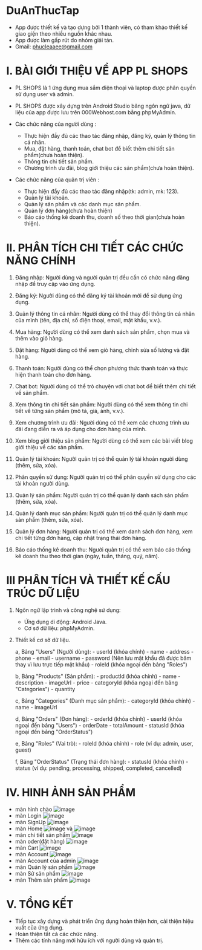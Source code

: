 # DuAnThucTap
- App được thiết kế và tạo dựng bởi 1 thành viên, có tham khảo thiết kế giao giện theo nhiều nguồn khác nhau.
- App được làm gấp rút do nhóm giải tán.
- Gmail: phucleaaee@gmail.com
  
# I. BÀI GIỚI THIỆU VỀ APP PL SHOPS
- PL SHOPS là 1 ứng dụng mua sắm điện thoại và laptop được phân quyền sử dụng user và admin.

- PL SHOPS được xây dựng trên Android Studio băng ngôn ngữ java, dữ liệu của app được lưu trên 000Webhost.com bằng phpMyAdmin.

- Các chức năng của người dùng :
    + Thực hiện đầy đủ các thao tác đăng nhập, đăng ký, quản lý thông tin cá nhân.
    + Mua, đặt hàng, thanh toán, chat bot để biết thêm chi tiết sản phẩm(chưa hoàn thiện).
    + Thông tin chi tiết sản phẩm.
    + Chương trình ưu đãi, blog giới thiệu các sản phẩm(chưa hoàn thiện).
      
- Các chức năng của quản trị viên :
    + Thực hiện đầy đủ các thao tác đăng nhập(tk: admin, mk: 123). 
    +  Quản lý tài khoản.
    +  Quản lý sản phẩm và các danh mục sản phẩm.
    +  Quản lý đơn hàng(chưa hoàn thiện)
    + Báo cáo thống kê doanh thu, doanh số theo thời gian(chưa hoàn thiện).
      
# II. PHÂN TÍCH CHI TIẾT CÁC CHỨC NĂNG CHÍNH
1. Đăng nhập: Người dùng và người quản trị đều cần có chức năng đăng nhập để truy cập vào ứng dụng.   

2. Đăng ký: Người dùng có thể đăng ký tài khoản mới để sử dụng ứng dụng.

3. Quản lý thông tin cá nhân: Người dùng có thể thay đổi thông tin cá nhân của mình
   (tên, địa chỉ, số điện thoại, email, mật khẩu, v.v.).

4. Mua hàng: Người dùng có thể xem danh sách sản phẩm, chọn mua và thêm vào giỏ hàng.

5. Đặt hàng: Người dùng có thể xem giỏ hàng, chỉnh sửa số lượng và đặt hàng.

6. Thanh toán: Người dùng có thể chọn phương thức thanh toán và thực hiện thanh toán cho đơn hàng.

7. Chat bot: Người dùng có thể trò chuyện với chat bot để biết thêm chi tiết về sản phẩm.

8. Xem thông tin chi tiết sản phẩm: Người dùng có thể xem thông tin chi tiết về từng sản phẩm
   (mô tả, giá, ảnh, v.v.).

9. Xem chương trình ưu đãi: Người dùng có thể xem các chương trình ưu đãi đang diễn ra
   và áp dụng cho đơn hàng của mình.

10. Xem blog giới thiệu sản phẩm: Người dùng có thể xem các bài viết blog giới thiệu về các sản phẩm.

11. Quản lý tài khoản: Người quản trị có thể quản lý tài khoản người dùng (thêm, sửa, xóa).

12. Phân quyền sử dụng: Người quản trị có thể phân quyền sử dụng cho các tài khoản người dùng.

13. Quản lý sản phẩm: Người quản trị có thể quản lý danh sách sản phẩm (thêm, sửa, xóa).

14. Quản lý danh mục sản phẩm: Người quản trị có thể quản lý danh mục sản phẩm (thêm, sửa, xóa).

15. Quản lý đơn hàng: Người quản trị có thể xem danh sách đơn hàng, xem chi tiết từng đơn hàng,
    cập nhật trạng thái đơn hàng.

16. Báo cáo thống kê doanh thu: Người quản trị có thể xem báo cáo thống kê doanh thu theo thời gian
    (ngày, tuần, tháng, quý, năm).
# III PHÂN TÍCH VÀ THIẾT KẾ CẤU TRÚC DỮ LIỆU
 1. Ngôn ngữ lập trình và công nghệ sử dụng:
    - Ứng dụng di động: Android Java.
    - Cơ sở dữ liệu: phpMyAdmin.
 
 2. Thiết kế cơ sở dữ liệu.

    a, Bảng "Users" (Người dùng):
        - userId (khóa chính)
        - name
        - address
        - phone
        - email
        - username
        - password (Nên lưu mật khẩu đã được băm thay vì lưu trực tiếp mật khẩu)
        - roleId (khóa ngoại đến bảng "Roles")
    
     b, Bảng "Products" (Sản phẩm):
        - productId (khóa chính)
        - name
        - description
        - imageUrl
        - price
        - categoryId (khóa ngoại đến bảng "Categories")
        - quantity
    
     c, Bảng "Categories" (Danh mục sản phẩm):
        - categoryId (khóa chính)
        - name
        - imageUrl
    
     d, Bảng "Orders" (Đơn hàng):
        - orderId (khóa chính)
        - userId (khóa ngoại đến bảng "Users")
        - orderDate
        - totalAmount
        - statusId (khóa ngoại đến bảng "OrderStatus")
    
     e, Bảng "Roles" (Vai trò):
        - roleId (khóa chính)
        - role (ví dụ: admin, user, guest)
    
     f, Bảng "OrderStatus" (Trạng thái đơn hàng):
        - statusId (khóa chính)
        - status (ví dụ: pending, processing, shipped, completed, cancelled)
    
# IV. HINH ẢNH SẢN PHẨM
 - màn hình chào ![image](https://github.com/phuclhdrake/DuAnThucTap/assets/105592184/8d398e93-c47c-40ac-8d1f-37ed19fc04dc)
 - màn Login ![image](https://github.com/phuclhdrake/DuAnThucTap/assets/105592184/48a05ebd-e74b-46fc-8a11-755928432be8)
 - màn SignUp ![image](https://github.com/phuclhdrake/DuAnThucTap/assets/105592184/929437cb-1a1c-4729-8c64-2abc83416425)
 - màn Home ![image](https://github.com/phuclhdrake/DuAnThucTap/assets/105592184/572dce94-658a-4cee-99d3-a0c9ad34612a) và ![image](https://github.com/phuclhdrake/DuAnThucTap/assets/105592184/636334b0-8fb9-4a00-bdce-c2d065cfa8bf)
 - màn chi tiết sản phẩm ![image](https://github.com/phuclhdrake/DuAnThucTap/assets/105592184/7e7a61fa-f769-45f7-b99d-b894e8a7ea2a)
 - màn oder(đặt hàng) ![image](https://github.com/phuclhdrake/DuAnThucTap/assets/105592184/2f6ab8f7-c3a8-4295-89f3-981eb4bd8047)
 - màn Cart ![image](https://github.com/phuclhdrake/DuAnThucTap/assets/105592184/09510350-1395-4c6f-881c-b845b3712c77)
 - màn Account ![image](https://github.com/phuclhdrake/DuAnThucTap/assets/105592184/a862089a-fdda-4236-98fa-898cd4008df3)
 - màn Account của admin ![image](https://github.com/phuclhdrake/DuAnThucTap/assets/105592184/9d238dd4-47dc-4247-8c5d-c68862d7abec)
 - màn Quản lý sản phẩm ![image](https://github.com/phuclhdrake/DuAnThucTap/assets/105592184/d3375420-adeb-4ff4-949d-27da25523e87)
 - màn Sử sản phẩm ![image](https://github.com/phuclhdrake/DuAnThucTap/assets/105592184/4491bed1-7bef-46dc-9f8f-c348446aa2df)
 - màn Thêm sản phẩm ![image](https://github.com/phuclhdrake/DuAnThucTap/assets/105592184/394cc9b8-7f04-41b3-b09f-7956163e2d38)

# V. TỔNG KẾT
  - Tiếp tục xây dựng và phát triển ứng dụng hoàn thiện hơn, cải thiện hiệu xuất của ứng dụng.
  - Hoàn thiện tất cả các chức năng.
  - Thêm các tính năng mới hữu ích với người dùng và quản trị.
       
